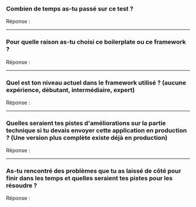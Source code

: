 ### Combien de temps as-tu passé sur ce test ?

Réponse :

---

### Pour quelle raison as-tu choisi ce boilerplate ou ce framework ?

Réponse :

---

### Quel est ton niveau actuel dans le framework utilisé ? (aucune expérience, débutant, intermédiaire, expert)

Réponse :

---

### Quelles seraient tes pistes d'améliorations sur la partie technique si tu devais envoyer cette application en production ? (Une version plus complète existe déjà en production)

Réponse :

---

### As-tu rencontré des problèmes que tu as laissé de côté pour finir dans les temps et quelles seraient tes pistes pour les résoudre ?

Réponse :